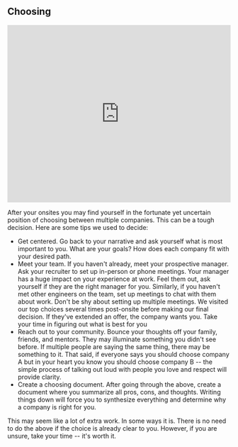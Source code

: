 ## Choosing

<iframe width="100%" height="400" src="https://www.youtube.com/embed/AbIPg_HOSE8" frameborder="0" allow="accelerometer; autoplay; encrypted-media; gyroscope; picture-in-picture" allowfullscreen></iframe>

After your onsites you may find yourself in the fortunate yet uncertain position of choosing between multiple companies. This can be a tough decision. Here are some tips we used to decide:

* Get centered. Go back to your narrative and ask yourself what is most important to you. What are your goals? How does each company fit with your desired path.
* Meet your team. If you haven't already, meet your prospective manager. Ask your recruiter to set up in-person or phone meetings. Your manager has a huge impact on your experience at work. Feel them out, ask yourself if they are the right manager for you. Similarly, if you haven't met other engineers on the team, set up meetings to chat with them about work. Don't be shy about setting up multiple meetings. We visited our top choices several times post-onsite before making our final decision. If they've extended an offer, the company wants you. Take your time in figuring out what is best for you
* Reach out to your community. Bounce your thoughts off your family, friends, and mentors. They may illuminate something you didn't see before. If multiple people are saying the same thing, there may be something to it. That said, if everyone says you should choose company A but in your heart you know you should choose company B -- the simple process of talking out loud with people you love and respect will provide clarity.
* Create a choosing document. After going through the above, create a document where you summarize all pros, cons, and thoughts. Writing things down will force you to synthesize everything and determine why a company is right for you.

This may seem like a lot of extra work. In some ways it is. There is no need to do the above if the choice is already clear to you. However, if you are unsure, take your time -- it's worth it.

